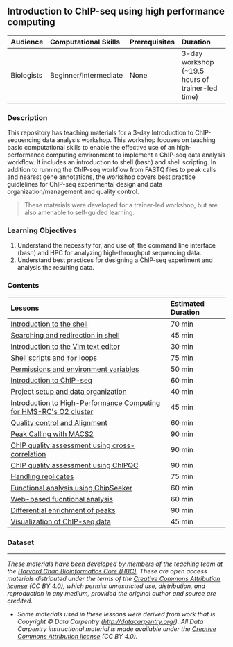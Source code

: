 ## Introduction to ChIP-seq using high performance computing


| Audience | Computational Skills | Prerequisites | Duration |
:----------|:----------|:----------|:----------|
| Biologists | Beginner/Intermediate | None | 3-day workshop (~19.5 hours of trainer-led time)|

### Description

This repository has teaching materials for a 3-day Introduction to ChIP-sequencing data analysis workshop. This workshop focuses on teaching basic computational skills to enable the effective use of an high-performance computing environment to implement a ChIP-seq data analysis workflow. It includes an introduction to shell (bash) and shell scripting. In addition to running the ChIP-seq workflow from FASTQ files to peak calls and nearest gene annotations, the workshop covers best practice guidlelines for ChIP-seq experimental design and data organization/management and quality control.

> These materials were developed for a trainer-led workshop, but are also amenable to self-guided learning.

### Learning Objectives

1.	Understand the necessity for, and use of, the command line interface (bash) and HPC for analyzing high-throughput sequencing data.
2.	Understand best practices for designing a ChIP-seq experiment and analysis the resulting data.


### Contents

| Lessons            | Estimated Duration |
|:------------------------|:----------|
|[Introduction to the shell](https://hbctraining.github.io/Intro-to-Shell/lessons/01_the_filesystem.html) | 70 min |
|[Searching and redirection in shell](https://hbctraining.github.io/Intro-to-Shell/lessons/02_searching_files.html) | 45 min |
|[Introduction to the Vim text editor ](https://hbctraining.github.io/Intro-to-Shell/lessons/03_vim.html) | 30 min |
|[Shell scripts and `for` loops](https://hbctraining.github.io/Intro-to-Shell/lessons/04_loops_and_scripts.html) | 75 min |
|[Permissions and environment variables](https://hbctraining.github.io/Intro-to-Shell/lessons/05_permissions_and_environment_variables.html) | 50 min |
|[Introduction to ChIP-seq](https://hbctraining.github.io/Intro-to-ChIPseq/) | 60 min |
|[Project setup and data organization](https://hbctraining.github.io/Intro-to-ChIPseq/lessons/01_Intro_chipseq_data_organization.html) | 40 min |
|[Introduction to High-Performance Computing for HMS-RC's O2 cluster](https://hbctraining.github.io/Intro-to-rnaseq-hpc-O2/lectures/HPC_intro_O2.pdf) | 45 min |
|[Quality control and Alignment](https://hbctraining.github.io/Intro-to-ChIPseq/lessons/02_QC_and_alignment.html) | 60 min |
|[Peak Calling with MACS2](https://hbctraining.github.io/Intro-to-ChIPseq/lessons/03_peak_calling_macs.html) | 90 min |
|[ChIP quality assessment using cross-correlation](https://hbctraining.github.io/Intro-to-ChIPseq/lessons/04_QC_cross_correlation.html) | 90 min |
|[ChIP quality assessment using ChIPQC](https://hbctraining.github.io/Intro-to-ChIPseq/lessons/05_QC_quality_metrics.html) | 90 min |
|[Handling replicates](https://hbctraining.github.io/Intro-to-ChIPseq/lessons/06_handling-replicates.html) | 75 min |
|[Functional analysis using ChipSeeker](https://hbctraining.github.io/Intro-to-ChIPseq/lessons/07_ChIPseeker_functional_analysis.html) | 60 min |
|[Web-based fucntional analysis](https://hbctraining.github.io/Intro-to-ChIPseq/lessons/08_functional_analysis.html) | 60 min |
|[Differential enrichment of peaks](https://hbctraining.github.io/Intro-to-ChIPseq/lessons/09_differential_peaks.html) | 90 min |
|[Visualization of ChIP-seq data](https://hbctraining.github.io/Intro-to-ChIPseq/lessons/10_QC_visualization.html) | 45 min |

### Dataset


***
*These materials have been developed by members of the teaching team at the [Harvard Chan Bioinformatics Core (HBC)](http://bioinformatics.sph.harvard.edu/). These are open access materials distributed under the terms of the [Creative Commons Attribution license](https://creativecommons.org/licenses/by/4.0/) (CC BY 4.0), which permits unrestricted use, distribution, and reproduction in any medium, provided the original author and source are credited.*

* *Some materials used in these lessons were derived from work that is Copyright © Data Carpentry (http://datacarpentry.org/). 
All Data Carpentry instructional material is made available under the [Creative Commons Attribution license](https://creativecommons.org/licenses/by/4.0/) (CC BY 4.0).*

